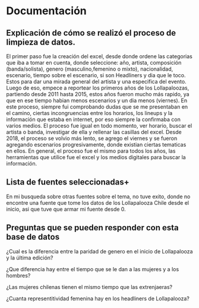 # Documentación

## Explicación de cómo se realizó el proceso de limpieza de datos.

El primer paso fue la creación del excel, desde donde ordene las categorias que iba a tomar en cuenta, donde seleccione: año, artista, composición (banda/solista), genero (masculino,femenino o mixto), nacionalidad, escenario, tiempo sobre el escenario, si son Headliners y dia que le toco. Estos para dar una mirada general del artista y una especifica del evento. Luego de eso, empece a reportear los primeros años de los Lollapaloozas, partiendo desde 2011 hasta 2015, estos años fueron mucho más rapido, ya que en ese tiempo habian menos escenarios y un dia menos (viernes). En este proceso, siempre fui comprobando dudas que se me presentaban en el camino, ciertas incongruencias entre los horarios, los lineups y la información que estaba en internet, por eso siempre la confirmaba con varios medios. El proceso fue igual en todo momento, ver horario, buscar el artista o banda, investigar de ella y rellenar las casillas del excel. Desde 2018, el proceso se volvio más lento, se agrego el viernes y se fueron agregando escenarios progresivamente, donde existian ciertas tematicas en ellos. En general, el proceso fue el mismo para todos los años, las herramientas que utilice fue el excel y los medios digitales para buscar la información.

## Lista de fuentes seleccionadas+

En mi busqueda sobre otras fuentes sobre el tema, no tuve exito, donde no encontre una fuente que tome los datos de los Lollapalooza Chile desde el inicio, asi que tuve que armar mi fuente desde 0.

## Preguntas que se pueden responder con esta base de datos

¿Cual es la diferencia entre la paridad de genero en el inicio de Lollapalooza y la última edición?

¿Que diferencia hay entre el tiempo que se le dan a las mujeres y a los hombres?

¿Las mujeres chilenas tienen el mismo tiempo que las extrenjaeras?

¿Cuanta representitividad femenina hay en los headliners de Lollapalooza?